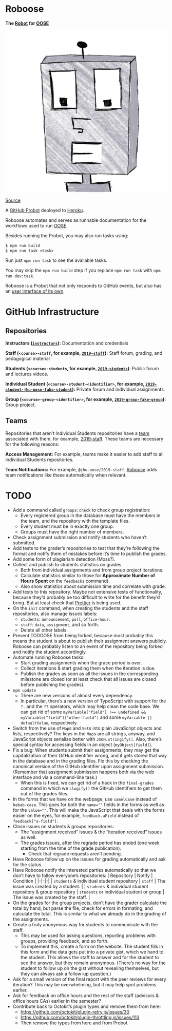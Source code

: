# Roboose

**The [Robot](https://github.com/apps/roboose) for [OOSE](https://www.jhu-oose.com)**

<img alt="Roboose" src="avatar.png" width="600">

[Source](https://github.com/jhu-oose/roboose)

A [GitHub Probot](https://probot.github.io) deployed to [Heroku](https://heroku.com).

Roboose automates and serves as runnable documentation for the workflows used to run [OOSE](https://www.jhu-oose.com).

Besides running the Probot, you may also run tasks using:

```console
$ npm run build
$ npm run task <task>
```

Run just `npm run task` to see the available tasks.

You may skip the `npm run build` step if you replace `npm run task` with `npm run dev:task`.

Roboose is a Probot that not only responds to GitHub events, but also has an [user interface of its own](https://jasonet.co/posts/probot-with-ui/).

# GitHub Infrastructure

## Repositories

**Instructors ([`instructors`](https://github.com/jhu-oose/instructors)):** Documentation and credentials

**Staff (`<course>-staff`, for example, [`2019-staff`](https://github.com/jhu-oose/2019-staff)):** Staff forum, grading, and pedagogical material

**Students (`<course>-students`, for example, [`2019-students`](https://github.com/jhu-oose/2019-students))**: Public forum and lectures videos.

**Individual Student (`<course>-student-<identifier>`, for example, [`2019-student-jhu-oose-fake-student`](https://github.com/jhu-oose/2019-student-jhu-oose-fake-student)):** Private forum and individual assignments.

**Group (`<course>-group-<identifier>`, for example, [`2019-group-fake-group`](https://github.com/jhu-oose/2019-group-fake-group)):** Group project.

## Teams

Repositories that aren’t Individual Students repositories have a [team](https://help.github.com/en/articles/about-teams) associated with them, for example, [2019-staff](https://github.com/orgs/jhu-oose/teams/2019-staff). These teams are necessary for the following reasons:

**Access Management:** For example, teams make it easier to add staff to all Individual Students repositories.

**Team Notifications:** For example, `@jhu-oose/2019-staff`. [Roboose](https://github.com/jhu-oose/roboose) adds team notifications like these automatically when relevant.

# TODO

- Add a command called `groups:check` to check group registration:
  - Every registered group in the database must have the members in the team, and the repository with the template files.
  - Every student must be in exactly one group.
  - Groups must have the right number of members.
- Check assignment submission and notify students who haven’t submitted.
- Add tests to the grader’s repositories to test that they’re following the format and notify them of mistakes before it’s time to publish the grades.
- Add some form of plagiarism detection (Moss?).
- Collect and publish to students statistics on grades
  - Both from individual assignments and from group project iterations.
  - Calculate statistics similar to those for **Approximate Number of Hours Spent** on the `feedbacks` command).
  - Also show statistics about submission time and correlate with grade.
- Add tests to this repository. Maybe not extensive tests of functionality, because they’d probably be too difficult to write for the benefit they’d bring. But at least check that [Prettier](https://prettier.io) is being used.
- On the `init` command, when creating the students and the staff repositories, also manage issues labels:
  - `students`: `announcement`, `poll`, `office-hour`.
  - `staff`: `data`, `assignment`, and so forth.
  - Delete all other labels.
- Prevent TODOOSE from being forked, because most probably this means the student is about to publish their assignment answers publicly. Roboose can probably listen to an event of the repository being forked and notify the student accordingly.
- Automate running Roboose tasks:
  - Start grading assignments when the grace period is over.
  - Collect iterations & start grading them when the iteration is due.
  - Publish the grades as soon as all the issues in the corresponding milestone are closed (or at least check that all issues are closed before publishing the grades).
- `npm update`
  - There are new versions of almost every dependency.
  - In particular, there’s a new version of TypeScript with support for the `?.` and the `??` operators, which may help clean the code base. We can get rid of some `myVariable["field"] !== undefined && myVariable["field"]["other-field"]` and some `myVariable || defaultValue`, respectively.
- Switch from the use of `Map`s and `Set`s into plain JavaScript objects and lists, respectively? The keys in the `Map`s are all strings, anyway, and JavaScript objects serialize better with `JSON.stringify()`. Also, there’s special syntax for accessing fields in an object (`myObject[field]`).
- Fix a bug: When students submit their assignments, they may get the capitalization of their GitHub identifier wrong, and it gets stored that way in the database and in the grading files. Fix this by checking the canonical version of the GitHub identifier upon assignment submission. (Remember that assignment submission happens both via the web interface and via a command-line task.)
  - When this is fixed, we can get rid of a hack in the `final-grades` command in which we `slugify()` the GitHub identifiers to get them out of the grades files.
- In the forms that we have on the webpage, use `camelCase` instead of `kebab-case`. This goes for both the `name=""` fields in the forms as well as for the `value=""`. This will make the JavaScript that deals with the forms easier on the eyes, for example, `feedback.aField` instead of `feedback["a-field"]`.
- Close issues on students & groups repositories:
  - The “assignment received” issues & the “iteration received” issues as well.
  - The grades issues, after the regrade period has ended (one week starting from the time of the grade publication).
    - Check that regrade requests aren’t pending.
- Have Roboose follow up on the issues for grading automatically and ask for the status.
- Have Roboose notify the interested parties automatically so that we don’t have to follow everyone’s repositories:
  | Repository | Notify | Condition |
  |-|-|-|
  | `students` & individual student repository | `staff` | The issue was created by a student. |
  | `students` & individual student repository & group repository | `students` or individual student or group | The issue was created by the staff. |
- On the grades for the group projects, don’t have the grader calculate the total by hand, but parse the file, check for errors in formating, and calculate the total. This is similar to what we already do in the grading of the assignments.
- Create a truly anonymous way for students to communicate with the staff.
  - This may be used for asking questions, reporting problems with groups, providing feedback, and so forth.
  - To implement this, create a form on the website. The student fills in this form and the data gets put into a private gist, which we hand to the student. This allows the staff to answer and for the student to see the answer, but they remain anonymous. (There’s no way for the student to follow up on the gist without revealing themselves, but they can always ask a follow-up question.)
- Ask for a small version of the final report with the peer reviews for every iteration? This may be overwhelming, but it may help spot problems earlier.
- Ask for feedback on office hours and the rest of the staff (advisors & office hours CAs) earlier in the semester?
- Contribute back to Octokit’s plugin types and remove them from here:
  - https://github.com/octokit/plugin-retry.js/issues/30
  - https://github.com/octokit/plugin-throttling.js/issues/113
  - Then remove the types from here and from Probot.

